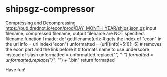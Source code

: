 # shipsgz-compressor
Compressing and Decompressing https://pub.drednot.io/econ/prod/DAY_MONTH_YEAR/ships.json.gz
input filename, compressed filename, output filename are NOT specified.
filename function I made:
def getfilename(url):
    # gets the index of "econ" in the url
    info = url.index("econ")
    unformatted = (url[(info)+5:])[:-5]
    # removes the econ part and the link before it
    # formats name to use underscore instead of slash
    unformatted = unformatted.replace("_", "-")
    formatted = unformatted.replace("/", "_") + ".bin"
    return formatted

Have fun!

